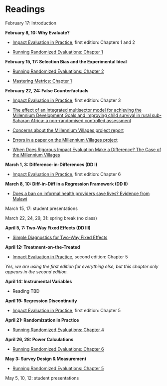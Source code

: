 # Readings  

February 17: Introduction  

**February 8, 10: Why Evaluate?**  

- [Impact Evaluation in Practice](https://openknowledge.worldbank.org/handle/10986/2550), first edition: Chapters 1 and 2  

- [Running Randomized Evaluations:  Chapter 1](https://www.jstor.org/stable/j.ctt4cgd52.5)  

**February 15, 17: Selection Bias and the Experimental Ideal**  

- [Running Randomized Evaluations:  Chapter 2](https://doi.org/10.2307/j.ctt4cgd52.6)  

- [Mastering Metrics: Chapter 1](https://www.google.com/url?sa=t&rct=j&q=&esrc=s&source=web&cd=&ved=2ahUKEwjE2pfw-JjuAhUBZc0KHQo1DnoQFjAAegQIBhAC&url=http%3A%2F%2Fassets.press.princeton.edu%2Fchapters%2Fs10363.pdf&usg=AOvVaw3IGywrUpw1_F9e5npteATA)  

**February 22, 24: False Counterfactuals**  

- [Impact Evaluation in Practice](https://openknowledge.worldbank.org/handle/10986/2550), first edition: Chapter 3    

- [The effect of an integrated multisector model for achieving the Millennium Development Goals and improving child survival in rural sub-Saharan Africa: a non-randomised controlled assessment](http://wordpress.ei.columbia.edu/mdg-east/files/2013/02/Millennium-Villages-child-mortality-Lancet-2012.pdf)  

- [Concerns about the Millennium Villages project report](https://www.thelancet.com/action/showPdf?pii=S0140-6736%2812%2960848-4)  

- [Errors in a paper on the Millennium Villages project](https://www.thelancet.com/action/showPdf?pii=S0140-6736%2812%2960824-1)  

- [When Does Rigorous Impact Evaluation Make a Difference? The Case of the Millennium Villages](https://www.cgdev.org/publication/when-does-rigorous-impact-evaluation-make-difference-case-millennium-villages-working)  

**March 1, 3: Difference-in-Differences (DD I)**  

- [Impact Evaluation in Practice](https://openknowledge.worldbank.org/handle/10986/2550), first edition: Chapter 6   

**March 8, 10: Diff-in-Diff in a Regression Framework (DD II)**  

- [Does a ban on informal health providers save lives? Evidence from Malawi](https://www.ncbi.nlm.nih.gov/pmc/articles/PMC4677333/)  

March 15, 17:  student presentations  

March 22, 24, 29, 31:  spring break (no class)  

**April 5, 7: Two-Way Fixed Effects (DD III)**   

- [Simple Diagnostics for Two-Way Fixed Effects](https://arxiv.org/abs/2103.13229)  

**April 12: Treatment-on-the-Treated**  

- [Impact Evaluation in Practice](https://openknowledge.worldbank.org/handle/10986/2550), second edition: Chapter 5  

_Yes, we are using the first edition for everything else, but this chapter only appears in the second edition._  

**April 14:  Instrumental Variables**  

- Reading TBD  

**April 19:  Regression Discontinuity**  

- [Impact Evaluation in Practice](https://openknowledge.worldbank.org/handle/10986/2550), first edition: Chapter 5  

**April 21:  Randomization in Practice**  

- [Running Randomized Evaluations:  Chapter 4](https://doi.org/10.2307/j.ctt4cgd52.8)  

**April 26, 28:  Power Calculations**  

- [Running Randomized Evaluations:  Chapter 6](https://doi.org/10.2307/j.ctt4cgd52.10)  

**May 3:  Survey Design & Measurement**   

- [Running Randomized Evaluations:  Chapter 5](https://doi.org/10.2307/j.ctt4cgd52.9)  

May 5, 10, 12:  student presentations  
